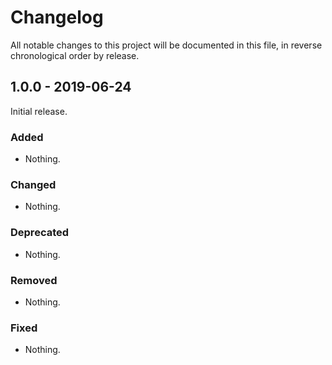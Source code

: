 # Changelog

All notable changes to this project will be documented in this file, in reverse chronological order by release.

## 1.0.0 - 2019-06-24

Initial release.

### Added

- Nothing.

### Changed

- Nothing.

### Deprecated

- Nothing.

### Removed

- Nothing.

### Fixed

- Nothing.
